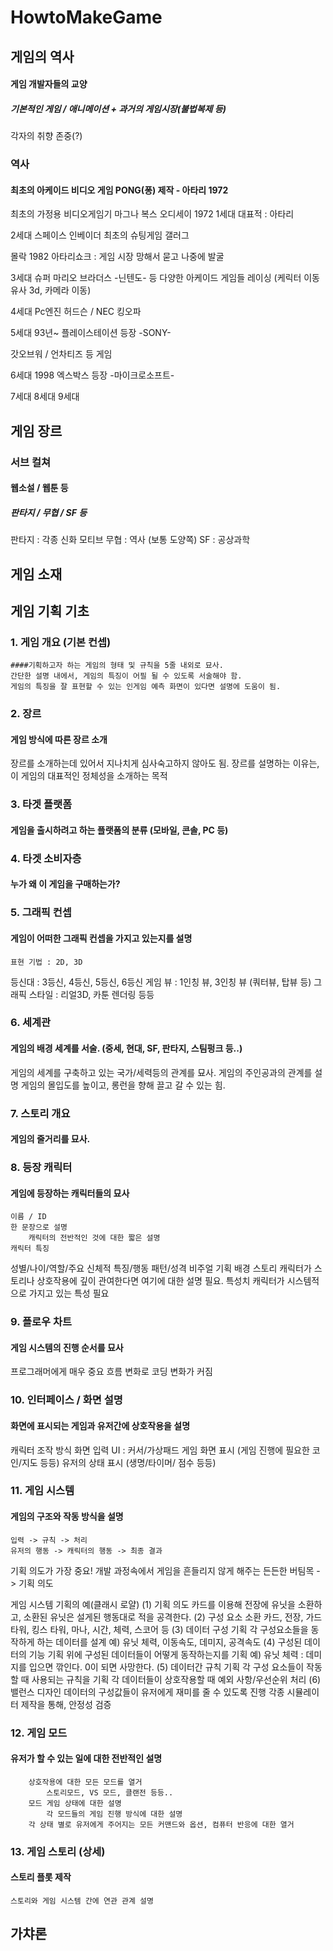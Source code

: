 # HowtoMakeGame

## 게임의 역사

#### 게임 개발자들의 교양
##### 기본적인 게임 / 애니메이션 +  과거의 게임시장(불법복제 등)
   
각자의 취향 존중(?)

### 역사
#### 최초의 아케이드 비디오 게임   PONG(퐁) 제작 - 아타리  1972
   
최초의 가정용 비디오게임기   마그나 복스 오디세이  1972
1세대
대표적 : 아타리

2세대
스페이스 인베이더  최초의 슈팅게임
갤러그

몰락 1982
아타리쇼크 : 게임 시장 망해서  묻고 나중에 발굴


3세대
슈퍼 마리오 브라더스  -닌텐도- 등  다양한 아케이드 게임들
레이싱 (케릭터 이동  유사 3d,  카메라 이동)

4세대
Pc엔진   허드슨 / NEC
킹오파 

5세대  93년~
플레이스테이션 등장 -SONY-

갓오브워 /  언차티즈 등 게임

6세대 1998
엑스박스 등장 -마이크로소프트-


7세대
8세대
9세대


## 게임 장르

### 서브 컬쳐
#### 웹소설 / 웹툰 등
   
##### 판타지 / 무협 / SF 등

판타지 : 각종 신화 모티브
무협 : 역사 (보통 도양쪽)
SF : 공상과학


## 게임 소재

## 게임 기획 기초

### 1.	게임 개요 (기본 컨셉)
	####기획하고자 하는 게임의 형태 및 규칙을 5줄 내외로 묘사.
	간단한 설명 내에서, 게임의 특징이 어필 될 수 있도록 서술해야 함.
	게임의 특징을 잘 표현할 수 있는 인게임 예측 화면이 있다면 설명에 도움이 됨.

### 2.	장르
#### 게임 방식에 따른 장르 소개
장르를 소개하는데 있어서 지나치게 심사숙고하지 않아도 됨.
장르를 설명하는 이유는, 이 게임의 대표적인 정체성을 소개하는 목적

### 3.	타겟 플랫폼
#### 게임을 출시하려고 하는 플랫폼의 분류 (모바일, 콘솔, PC 등)


### 4.	타겟 소비자층
#### 누가 왜 이 게임을 구매하는가?


### 5.	그래픽 컨셉
#### 게임이 어떠한 그래픽 컨셉을 가지고 있는지를 설명
	표현 기법 : 2D, 3D
등신대 : 3등신, 4등신, 5등신, 6등신
게임 뷰 : 1인칭 뷰, 3인칭 뷰 (쿼터뷰, 탑뷰 등)
그래픽 스타일 : 리얼3D, 카툰 렌더링 등등

### 6.	세계관
#### 게임의 배경 세계를 서술. (중세, 현대, SF, 판타지, 스팀펑크 등..)
게임의 세계를 구축하고 있는 국가/세력등의 관계를 묘사.
게임의 주인공과의 관계를 설명
	게임의 몰입도를 높이고, 롱런을 향해 끌고 갈 수 있는 힘.

### 7.	스토리 개요
#### 게임의 줄거리를 묘사.

### 8.	등장 캐릭터
#### 게임에 등장하는 캐릭터들의 묘사
	이름 / ID
	한 문장으로 설명 
		캐릭터의 전반적인 것에 대한 짧은 설명
	캐릭터 특징
성별/나이/역할/주요 신체적 특징/행동 패턴/성격
	비주얼 기획
	배경 스토리
		캐릭터가 스토리나 상호작용에 깊이 관여한다면 여기에 대한 설명 필요.
	특성치
		캐릭터가 시스템적으로 가지고 있는 특성 필요

### 9.	플로우 차트
#### 게임 시스템의 진행 순서를 묘사
프로그래머에게 매우 중요
흐름 변화로 코딩 변화가 커짐

### 10.	인터페이스 / 화면 설명
#### 화면에 표시되는 게임과 유저간에 상호작용을 설명
캐릭터 조작 방식
	화면 입력 UI : 커서/가상패드
게임 화면 표시 (게임 진행에 필요한 코인/지도 등등)
유저의 상태 표시 (생명/타이머/ 점수 등등)

### 11.	게임 시스템
#### 게임의 구조와 작동 방식을 설명
	입력 -> 규칙 -> 처리
	유저의 행동 -> 캐릭터의 행동 -> 최종 결과
기획 의도가 가장 중요!
개발 과정속에서 게임을 흔들리지 않게 해주는 든든한 버팀목 -> 기획 의도



게임 시스템 기획의 예(클래시 로얄)
(1) 기획 의도
	카드를 이용해 전장에 유닛을 소환하고, 소환된 유닛은 설게된 행동대로 적을 공격한다.
(2) 구성 요소
	소환 카드, 전장, 가드 타워, 킹스 타워, 마나, 시간, 체력, 스코어 등
(3) 데이터 구성 기획
	각 구성요소들을 동작하게 하는 데이터를 설계
		예) 유닛
			체력, 이동속도, 데미지, 공격속도
(4) 구성된 데이터의 기능 기획
	위에 구성된 데이터들이 어떻게 동작하는지를 기획
		예) 유닛
			체력 : 데미지를 입으면 깎인다. 0이 되면 사망한다.
(5) 데이터간 규칙 기획
	각 구성 요소들이 작동할 때 사용되는 규칙을 기획
	각 데이터들이 상호작용할 때 예외 사항/우선순위 처리
(6) 밸런스 디자인
	데이터의 구성값들이 유저에게 재미를 줄 수 있도록 진행
	각종 시뮬레이터 제작을 통해, 안정성 검증

### 12.	게임 모드
#### 유저가 할 수 있는 일에 대한 전반적인 설명
		상호작용에 대한 모든 모드를 열거
			스토리모드, VS 모드, 클랜전 등등..
		모드 게임 상태에 대한 설명
			각 모드들의 게임 진행 방식에 대한 설명
		각 상태 별로 유저에게 주어지는 모든 커맨드와 옵션, 컴퓨터 반응에 대한 열거

### 13.	게임 스토리 (상세)
#### 



#### 스토리 플롯 제작
	스토리와 게임 시스템 간에 연관 관계 설명

## 가챠론
